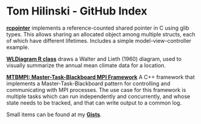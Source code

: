# Tom Hilinski - GitHub Index

**[rcpointer](https://tehilinski.github.io/rcpointer)**
implements a reference-counted shared pointer in C using glib types.
This allows sharing an allocated object among multiple structs,
each of which have different lifetimes.
Includes a simple model-view-controller example.

**[WLDiagram R class](https://tehilinski.github.io/WLDiagram/)**
draws a Walter and Lieth (1960) diagram, used to visually summarize
the annual mean climate data for a location.

**[MTBMPI: Master-Task-Blackboard MPI Framework](https://tehilinski.github.io/MTBMPI/)**
A C++ framework that implements a Master-Task-Blackboard pattern for controlling
and communicating with MPI processes. The use case for this framework is multiple
tasks which can run independently and concurrently, and whose state needs to be
tracked, and that can write output to a common log.

Small items can be found at my
**[Gists](https://gist.github.com/tehilinski)**.
